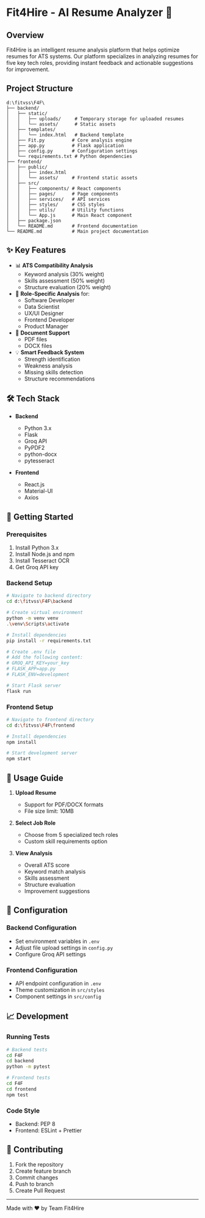 # Fit4Hire - AI Resume Analyzer 🎯

## Overview
Fit4Hire is an intelligent resume analysis platform that helps optimize resumes for ATS systems. Our platform specializes in analyzing resumes for five key tech roles, providing instant feedback and actionable suggestions for improvement.


## Project Structure
```
d:\fitvss\F4F\
├── backend/
│   ├── static/
│   │   ├── uploads/     # Temporary storage for uploaded resumes
│   │   └── assets/      # Static assets
│   ├── templates/
│   │   └── index.html   # Backend template
│   ├── Fit.py          # Core analysis engine
│   ├── app.py          # Flask application
│   ├── config.py       # Configuration settings
│   └── requirements.txt # Python dependencies
├── frontend/
│   ├── public/
│   │   ├── index.html
│   │   └── assets/     # Frontend static assets
│   ├── src/
│   │   ├── components/ # React components
│   │   ├── pages/      # Page components
│   │   ├── services/   # API services
│   │   ├── styles/     # CSS styles
│   │   ├── utils/      # Utility functions
│   │   └── App.js      # Main React component
│   ├── package.json
│   └── README.md       # Frontend documentation
└── README.md           # Main project documentation
```



## ✨ Key Features
- 📊 **ATS Compatibility Analysis**
  - Keyword analysis (30% weight)
  - Skills assessment (50% weight)
  - Structure evaluation (20% weight)
- 🎯 **Role-Specific Analysis** for:
  - Software Developer
  - Data Scientist
  - UX/UI Designer
  - Frontend Developer
  - Product Manager
- 📝 **Document Support**
  - PDF files
  - DOCX files
- 💡 **Smart Feedback System**
  - Strength identification
  - Weakness analysis
  - Missing skills detection
  - Structure recommendations

## 🛠️ Tech Stack
- **Backend**
  - Python 3.x
  - Flask
  - Groq API
  - PyPDF2
  - python-docx
  - pytesseract

- **Frontend**
  - React.js
  - Material-UI
  - Axios

## 🚀 Getting Started

### Prerequisites
1. Install Python 3.x
2. Install Node.js and npm
3. Install Tesseract OCR
4. Get Groq API key

### Backend Setup
```bash
# Navigate to backend directory
cd d:\fitvss\F4F\backend

# Create virtual environment
python -m venv venv
.\venv\Scripts\activate

# Install dependencies
pip install -r requirements.txt

# Create .env file
# Add the following content:
# GROQ_API_KEY=your_key
# FLASK_APP=app.py
# FLASK_ENV=development

# Start Flask server
flask run
```

### Frontend Setup
```bash
# Navigate to frontend directory
cd d:\fitvss\F4F\frontend

# Install dependencies
npm install

# Start development server
npm start
```

## 📱 Usage Guide

1. **Upload Resume**
   - Support for PDF/DOCX formats
   - File size limit: 10MB

2. **Select Job Role**
   - Choose from 5 specialized tech roles
   - Custom skill requirements option

3. **View Analysis**
   - Overall ATS score
   - Keyword match analysis
   - Skills assessment
   - Structure evaluation
   - Improvement suggestions

## 🔧 Configuration

### Backend Configuration
- Set environment variables in `.env`
- Adjust file upload settings in `config.py`
- Configure Groq API settings

### Frontend Configuration
- API endpoint configuration in `.env`
- Theme customization in `src/styles`
- Component settings in `src/config`

## 📈 Development

### Running Tests
```bash
# Backend tests
cd F4F
cd backend
python -m pytest

# Frontend tests
cd F4F
cd frontend
npm test
```

### Code Style
- Backend: PEP 8
- Frontend: ESLint + Prettier

## 🤝 Contributing
1. Fork the repository
2. Create feature branch
3. Commit changes
4. Push to branch
5. Create Pull Request




---
Made with ❤️ by Team Fit4Hire
